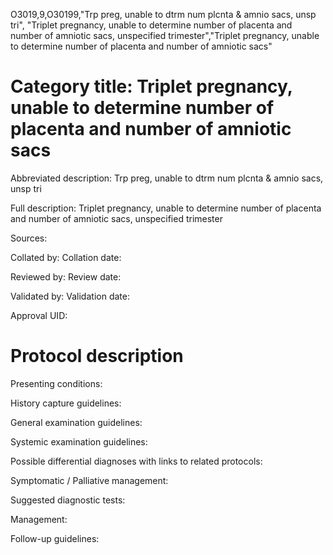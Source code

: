 O3019,9,O30199,"Trp preg, unable to dtrm num plcnta & amnio sacs, unsp tri", "Triplet pregnancy, unable to determine number of placenta and number of amniotic sacs, unspecified trimester","Triplet pregnancy, unable to determine number of placenta and number of amniotic sacs"
# Category title: Triplet pregnancy, unable to determine number of placenta and number of amniotic sacs

Abbreviated description: Trp preg, unable to dtrm num plcnta & amnio sacs, unsp tri

Full description: Triplet pregnancy, unable to determine number of placenta and number of amniotic sacs, unspecified trimester

Sources:

Collated by:
Collation date:

Reviewed by:
Review date:

Validated by:
Validation date:

Approval UID:

# Protocol description

Presenting conditions:

History capture guidelines:

General examination guidelines:

Systemic examination guidelines:

Possible differential diagnoses with links to related protocols:

Symptomatic / Palliative management:

Suggested diagnostic tests:

Management:

Follow-up guidelines:
